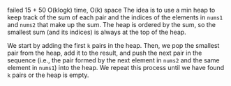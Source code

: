 failed 15 + 50
O(klogk) time, O(k) space
The idea is to use a min heap to keep track of the sum of each pair and the indices of the elements in `nums1` and `nums2` that make up the sum. The heap is ordered by the sum, so the smallest sum (and its indices) is always at the top of the heap.

We start by adding the first `k` pairs in the heap. Then, we pop the smallest pair from the heap, add it to the result, and push the next pair in the sequence (i.e., the pair formed by the next element in `nums2` and the same element in `nums1`) into the heap. We repeat this process until we have found `k` pairs or the heap is empty.​
